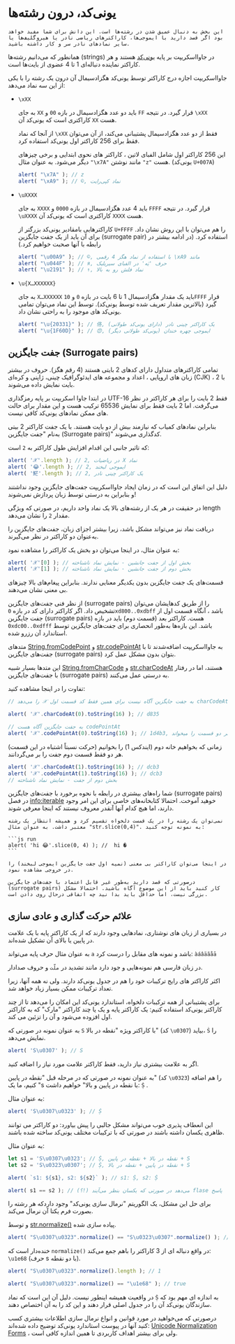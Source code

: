 
# یونی‌کد، درون رشته‌ها

```warn header="اطلاعات بیشتر"
این بخش به دنبال عمیق شدن در رشته‌ها است. این دانش برای شما مفید خواهد بود اگر قصد دارید با ایموجی‌ها، کاراکترهای ریاضی نادر یا هیروگلیف‌ها یا سایر نمادهای نادر سر و کار داشته باشید.
```

همانطور که می‌دانیم رشته‌ها (strings) در جاوااسکریپت بر پایه [یونی‌کد](https://fa.wikipedia.org/wiki/%DB%8C%D9%88%D9%86%DB%8C%E2%80%8C%DA%A9%D8%AF) هستند و هر کاراکتر نماینده دنباله‌ای 1 تا 4 عضوی از بایت‌ها است.

جاوااسکریپت اجازه درج کاراکتر توسط یونی‌کد هگزادسیمال آن درون یک رشته را با یکی از این سه نماد می‌دهد:

- `‎\xXX`

    به جای `XX` باید دو عدد هگزادسیمال در بازه `00` و `FF` قرار گیرد. در نتیجه `‎\xXX` کاراکتری است که یونی‌کد آن `XX` هست.

    از آنجا که نماد `‎\xXX` فقط از دو عدد هگزادسیمال پشتیبانی می‌کند، از آن می‌توان فقط برای 256 کاراکتر اول یونی‌کد استفاده کرد.
    

    این 256 کاراکتر اول شامل الفبای لاتین ، کاراکتر های نحوی ابتدایی و برخی چیزهای دیگر می‌شود. به عنوان مثال `"‎\x7A"` مانند نوشتن `"z"` هست. (یونی‌کد `U+007A`)

    ```js run
    alert( "\x7A" ); // z
    alert( "\xA9" ); // ©, نماد کپی‌رایت
    ```

- `‎\uXXXX`
 
    به جای `XXXX` باید 4 عدد هگزادسیمال در بازه `0000` و `FFFF` قرار گیرد. در نتیجه `‎\uXXXX` کاراکتری است که یونی‌کد آن `XXXX` هست.

    کاراکترهایی بامقادیر یونی‌کد بزرگتر از `U+FFFF` را هم می‌توان با این روش نشان داد. برای آن باید از یک جفت جایگزین (surrogate pair) استفاده کرد. (در ادامه بیشتر در رابطه با آنها صحبت خواهیم کرد.)

    ```js run
    alert( "\u00A9" ); // ©, با استفاده از نماد هگز 4 رقمی \xA9 مانند 
    alert( "\u044F" ); // я, حرف 'یَه' در الفبای سیریلیک
    alert( "\u2191" ); // ↑, نماد فلش رو به بالا
    ```

- `‎\u{X…XXXXXX}`

    به جای `X…XXXXXX` باید یک مقدار هگزادسیمال 1 تا 6 بایت در بازه `0` و `10FFFF` قرار گیرد (بالاترین مقدار تعریف شده توسط یونی‌کد). توسط این نماد می‌توان تمامی یونی‌کد های موجود را به راحتی نشان داد.

    ```js run
    alert( "\u{20331}" ); // 佫, یک کاراکتر چینی نادر (دارای یونی‌کد طولانی)
    alert( "\u{1F60D}" ); // 😍, ایموجی چهره خندان (یونی‌کد طولانی دیگر)
    ```

## جفت جایگزین (Surrogate pairs)

تمامی کاراکترهای متداول دارای کدهای 2 بایتی هستند (4 رقم هگز). حروف در بیشتر زبان های اروپایی ، اعداد و مجموعه های ایدئوگرافیک چینی، ژاپنی و کره‌ای (CJK) ، با 2 بایت نمایش داده می‌شوند.

در ابتدا جاوا اسکریپت بر پایه رمزگذاری UTF-16 فقط 2 بایت را برای هر کاراکتر در نظر می‌گرفت. اما 2 بایت فقط برای نمایش 65536 ترکیب هست و این مقدار برای حالت های ممکن نمادهای یونی‌کد کافی نیست.

بنابراین نمادهای کمیاب که نیازمند بیش از دو بایت هستند. با یک جفت کاراکتر 2 بیتی به‌نام "جفت جایگزین (Surrogate pairs)" کدگذاری می‌شوند.

که تاثیر جانبی این اقدام افزایش طول کاراکتر به `2` است:

```js run
alert( '𝒳'.length ); // 2, در ریاضیات X نماد
alert( '😂'.length ); // 2, ایموجی لبخند
alert( '𩷶'.length ); // 2, یک کاراکتر چینی نادر
```

دلیل این اتفاق این است که در زمان ایجاد جاوااسکریپت جفت‌های جایگزین وجود نداشتند و بنابراین به درستی توسط زبان پردازش نمی‌شوند!

در حقیقت در هر یک از رشته‌های بالا یک نماد واحد داریم، در صورتی که ویژگی length مقدار `2` را نشان می‌دهد.

دریافت نماد نیز می‌تواند مشکل باشد، زیرا بیشتر اجزای زبان، جفت‌های جایگزین را به‌عنوان دو کاراکتر در نظر می‌گیرند.

به عنوان مثال، در اینجا می‌توان دو بخش یک کاراکتر را مشاهده نمود:

```js run
alert( '𝒳'[0] ); // بخش اول از جفت جانشین - نمایش نماد ناشناخته 
alert( '𝒳'[1] ); // بخش دوم از جفت جانشین - نمایش نماد ناشناخته 
```

قسمت‌های یک جفت جایگزین بدون یکدیگر معنایی ندارند. بنابراین پیغام‌های بالا چیزهای بی معنی نشان می‌دهند.

از نظر فنی جفت‌های جایگزین (surrogate pairs) را از طریق کدهایشان می‌‌توان تشخیص داد. اگر کاراکتر دارای کد در بازه `0xd800..0xdbff` باشد ، آنگاه قسمت اول از جفت جایگزین (surrogate pairs) هست. کاراکتر بعد (قسمت دوم) باید در بازه `0xdc00..0xdfff` باشد. این بازه‌ها به‌طور انحصاری برای جفت‌های جایگزین توسط استاندارد آن رزرو شده.

متد‌های [String.fromCodePoint](https://developer.mozilla.org/en-US/docs/Web/JavaScript/Reference/Global_Objects/String/fromCodePoint) و [str.codePointAt](https://developer.mozilla.org/en-US/docs/Web/JavaScript/Reference/Global_Objects/String/codePointAt) به جاوااسکریپت اضافه‌شدند تا با جفت‌های جایگزین (surrogate pairs) بتوان بدون مشکل عمل کرد.

این متدها بسیار شبیه [String.fromCharCode](https://developer.mozilla.org/en-US/docs/Web/JavaScript/Reference/Global_Objects/String/fromCharCode) و [str.charCodeAt](https://developer.mozilla.org/en-US/docs/Web/JavaScript/Reference/Global_Objects/String/fromCodePoint) هستند، اما در رفتار با جفت‌های جایگزین (surrogate pairs) به درستی عمل می‌کنند.

تفاوت را در اینجا مشاهده کنید:

```js run
// را می‌دهد 𝒳 به جفت‌ جایگزین آگاه نیست برای همین فقط کد قسمت اول charCodeAt 

alert( '𝒳'.charCodeAt(0).toString(16) ); // d835

// به جفت‌ جایگزین آگاه هست codePointAt
alert( '𝒳'.codePointAt(0).toString(16) ); // 1d4b3, هر دو قسمت را میخواند
```

زمانی که بخواهیم خانه دوم (ایندکس 1) را بخوانیم (حرکت نسبتاً اشتباه در این قسمت) هر دو فقط قسمت دوم جفت را بر می‌گردانند.

```js run
alert( '𝒳'.charCodeAt(1).toString(16) ); // dcb3
alert( '𝒳'.codePointAt(1).toString(16) ); // dcb3
// بخش دوم از جفت - نمایش نماد ناشناخته 
```

شما راه‌های بیشتری در رابطه با نحوه برخورد با جفت‌های جایگزین (surrogate pairs) در فصل <info:iterable> خوهید آموخت. احتمالا کتابخانه‌های خاصی برای این امر وجود دارند، اما هیچ کدام آنها آنقدر معروف نیستند که اینجا معرفی شوند.

````warn header="تقسیم رشته ها در یک نقطه دلخواه خطرناک است"
نمی‌توان یک رشته را در یک قمست دلخواه تقسیم کرد و همیشه انتظار یک رشته معتبر داشت. به عنوان مثال "str.slice(0,4)". به نمونه توجه کنید:

```js run
alert( 'hi 😂'.slice(0, 4) ); //  hi �
```

در اینجا می‌توان کاراکتر بی معنی (نمیه اول جفت جایگزین ایموجی لبخند) را در خروجی مشاهده نمود.

درصورتی که قصد دارید به‌طور غیر قابل اعتماد با جفت‌های جایگزین (surrogate pairs) کار کنید باید از این موضوع آگاه باشید. احتمالا مشکل بزرگی نیست، اما حداقل باید بدا نید چه اتفاقی درحال روی دادن است.
````

## علائم حرکت گذاری و عادی سازی

در بسیاری از زبان های نوشتاری، نمادهایی وجود دارند که از یک کاراکتر پایه با یک علامت در پایین یا بالای آن تشکیل شده‌اند.

به عنوان مثال حرف پایه می‌تواند `a` باشد و نمونه های مقابل را درست کرد: `àáâäãåā`

در زبان فارسی هم نمونه‌هایی و جود دارد مانند تشدید در `ملّت` و حروف صدادار.

اکثر کاراکتر های رایج ترکیبات خود را هم در جدول یونی‌کد دارند. ولی نه همه آنها، زیرا تعداد ترکیبات ممکن بسیار زیاد خواهد شد. 

برای پشتیبانی از همه ترکیبات دلخواه، استاندارد یونی‌کد این امکان را می‌دهد تا از چند کاراکتر یونی‌کد استفاده کنیم: یک کاراکتر پایه و یک یا چند کاراکتر "مارک" که به کاراکتر اول افزوده می‌شود و آن را تزئین می‌ کند.

به عنوان نمونه در صورتی که `S` با کاراکتر ویژه "نقطه در بالا" (کد `‎\u0307`) بیاید، `Ṡ` را نمایش می‌دهد.

```js run
alert( 'S‎\u0307' ); // Ṡ
```

اگر به علامت بیشتری نیاز دارید، فقط کاراکتر علامت مورد نیاز را اضافه کنید.

به عنوان نمونه در صورتی که در مرحله قبل "نقطه در پایین" (کد `‎\u0323`) را هم اضافه کنیم، ما یک "s با نقطه در پایین و بالا" خواهیم داشت: `Ṩ` .

به عنوان مثال:

```js run
alert( 'S\u0307\u0323' ); // Ṩ
```

این انعطاف پذیری خوب می‌تواند مشکل جالبی را پیش بیاورد: دو کاراکتر می توانند ظاهری یکسان داشته باشند در صورتی که با ترکیبات مختلف یونی‌کد ساخته شده باشند.

به عنوان مثال:

```js run
let s1 = 'S\u0307\u0323'; // Ṩ, نقطه در بالا + نقطه در پایین + S
let s2 = 'S\u0323\u0307'; // Ṩ, نقطه در پایین + نقطه در بالا + S

alert( `s1: ${s1}, s2: ${s2}` ); // s1: Ṩ, s2: Ṩ

alert( s1 == s2 ); // می‌دهد در صورتی که یکسان بنظر می‌آیند (!؟) flase پاسخ
```

برای حل این مشکل، یک الگوریتم "نرمال سازی یونی‌کد" وجود داردکه هر رشته را بصورت فرم یکتا آن نرمال می‌کند.

و توسط [str.normalize()‎]([mdn:js/String/normalize](https://developer.mozilla.org/en-US/docs/Web/JavaScript/Reference/Global_Objects/String/normalize)) پیاده سازی شده.

```js run
alert( "S\u0307\u0323".normalize() == "S\u0323\u0307".normalize() ); // true
```

خنده‌دار است که `normalize()‎` در واقع دنباله ای از 3 کاراکتر را باهم جمع می‌کند: `‎\u1e68` (حرف s با دو نقطه).

```js run
alert( "S\u0307\u0323".normalize().length ); // 1

alert( "S\u0307\u0323".normalize() == "\u1e68" ); // true
```

در واقعیت همیشه اینطور نیست. دلیل آن این است که نماد `Ṩ` به اندازه ای مهم بود که سازندگان یونی‌کد آن را در جدول اصلی قرار دهند و این کد را به آن اختصاص دهند.

درصورتی که می‌خواهید در مورد قوانین و انواع نرمال سازی اطلاعات بیشتری کسب کنید آنها در پیوست استاندارد یونی‌کد توضیح داده شده‌اند: [Unicode Normalization Forms](https://www.unicode.org/reports/tr15/) ،  ولی برای بیشتر اهداف کاربردی تا همین اندازه کافی است.
